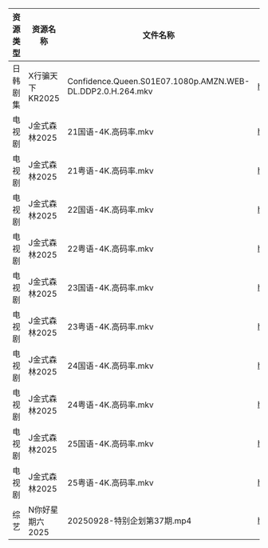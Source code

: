 | 资源类型 | 资源名称        | 文件名称                                                       | 分享链接                                 | 更新时间                |
| ---- | ----------- | ---------------------------------------------------------- | ------------------------------------ | ------------------- |
| 日韩剧集 | X行骗天下KR2025 | Confidence.Queen.S01E07.1080p.AMZN.WEB-DL.DDP2.0.H.264.mkv | https://pan.quark.cn/s/463fe5d8abf1  | 2025-09-28 01:23:36 |
| 电视剧  | J金式森林2025   | 21国语-4K.高码率.mkv                                            | https://pan.quark.cn/s/8cefdb111488  | 2025-09-28 01:17:08 |
| 电视剧  | J金式森林2025   | 21粤语-4K.高码率.mkv                                            | https://pan.quark.cn/s/8cefdb111488  | 2025-09-28 01:17:05 |
| 电视剧  | J金式森林2025   | 22国语-4K.高码率.mkv                                            | https://pan.quark.cn/s/8cefdb111488  | 2025-09-28 01:16:56 |
| 电视剧  | J金式森林2025   | 22粤语-4K.高码率.mkv                                            | https://pan.quark.cn/s/8cefdb111488  | 2025-09-28 01:16:49 |
| 电视剧  | J金式森林2025   | 23国语-4K.高码率.mkv                                            | https://pan.quark.cn/s/8cefdb111488  | 2025-09-28 01:16:52 |
| 电视剧  | J金式森林2025   | 23粤语-4K.高码率.mkv                                            | https://pan.quark.cn/s/8cefdb111488  | 2025-09-28 01:16:28 |
| 电视剧  | J金式森林2025   | 24国语-4K.高码率.mkv                                            | https://pan.quark.cn/s/8cefdb111488  | 2025-09-28 01:16:37 |
| 电视剧  | J金式森林2025   | 24粤语-4K.高码率.mkv                                            | https://pan.quark.cn/s/8cefdb111488  | 2025-09-28 01:16:40 |
| 电视剧  | J金式森林2025   | 25国语-4K.高码率.mkv                                            | https://pan.quark.cn/s/8cefdb111488  | 2025-09-28 01:16:32 |
| 电视剧  | J金式森林2025   | 25粤语-4K.高码率.mkv                                            | https://pan.quark.cn/s/8cefdb111488  | 2025-09-28 01:16:45 |
| 综艺   | N你好星期六2025  | 20250928-特别企划第37期.mp4                                      | https://www.alipan.com/s/g3wrHTFCcWV | 2025-09-28 12:59:15 |

